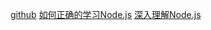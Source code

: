 [github](https://github.com/fzxa/NodeJS-Nucleus-Plus-Internals)
[如何正确的学习Node.js](https://github.com/i5ting/How-to-learn-node-correctly)
[深入理解Node.js](https://yjhjstz.gitbooks.io/deep-into-node/content/)
